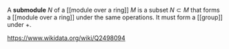 A **submodule** $N$ of a [[module over a ring]] $M$ is a subset $N\subset M$ that forms a [[module over a ring]] under the same operations. It must form a [[group]] under $+$.

https://www.wikidata.org/wiki/Q2498094